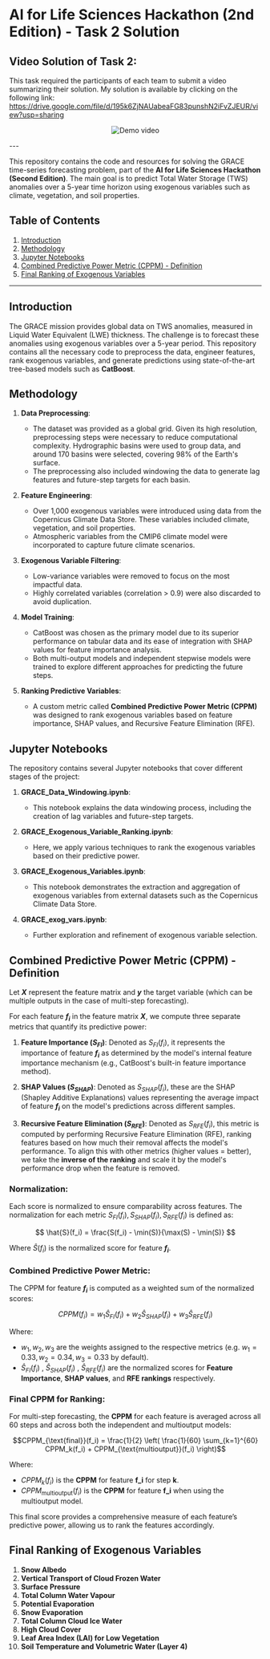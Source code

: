 # AI for Life Sciences Hackathon (2nd Edition) - Task 2 Solution

## Video Solution of Task 2:
This task required the participants of each team to submit a video summarizing their solution. My solution is available by clicking on the following link: https://drive.google.com/file/d/195k6ZjNAUabeaFG83punshN2iFvZJEUR/view?usp=sharing

<p align="center">
  <img src="misc/0930.gif" alt="Demo video" />
</p>
---

This repository contains the code and resources for solving the GRACE time-series forecasting problem, part of the **AI for Life Sciences Hackathon (Second Edition)**. The main goal is to predict Total Water Storage (TWS) anomalies over a 5-year time horizon using exogenous variables such as climate, vegetation, and soil properties.

## Table of Contents
1. [Introduction](#introduction)
2. [Methodology](#methodology)
3. [Jupyter Notebooks](#jupyter-notebooks)
4. [Combined Predictive Power Metric (CPPM) - Definition](#combined-predictive-power-metric-(cppm)-definition)
5. [Final Ranking of Exogenous Variables](final-ranking-of-expogenous-variables)
---

## Introduction

The GRACE mission provides global data on TWS anomalies, measured in Liquid Water Equivalent (LWE) thickness. The challenge is to forecast these anomalies using exogenous variables over a 5-year period. This repository contains all the necessary code to preprocess the data, engineer features, rank exogenous variables, and generate predictions using state-of-the-art tree-based models such as **CatBoost**.

## Methodology

1. **Data Preprocessing**: 
   - The dataset was provided as a global grid. Given its high resolution, preprocessing steps were necessary to reduce computational complexity. Hydrographic basins were used to group data, and around 170 basins were selected, covering 98% of the Earth's surface.
   - The preprocessing also included windowing the data to generate lag features and future-step targets for each basin.

2. **Feature Engineering**: 
   - Over 1,000 exogenous variables were introduced using data from the Copernicus Climate Data Store. These variables included climate, vegetation, and soil properties.
   - Atmospheric variables from the CMIP6 climate model were incorporated to capture future climate scenarios.

3. **Exogenous Variable Filtering**: 
   - Low-variance variables were removed to focus on the most impactful data.
   - Highly correlated variables (correlation > 0.9) were also discarded to avoid duplication.

4. **Model Training**: 
   - CatBoost was chosen as the primary model due to its superior performance on tabular data and its ease of integration with SHAP values for feature importance analysis.
   - Both multi-output models and independent stepwise models were trained to explore different approaches for predicting the future steps.

5. **Ranking Predictive Variables**: 
   - A custom metric called **Combined Predictive Power Metric (CPPM)** was designed to rank exogenous variables based on feature importance, SHAP values, and Recursive Feature Elimination (RFE).

## Jupyter Notebooks

The repository contains several Jupyter notebooks that cover different stages of the project:

1. **GRACE_Data_Windowing.ipynb**: 
   - This notebook explains the data windowing process, including the creation of lag variables and future-step targets.
   
2. **GRACE_Exogenous_Variable_Ranking.ipynb**: 
   - Here, we apply various techniques to rank the exogenous variables based on their predictive power.

3. **GRACE_Exogenous_Variables.ipynb**: 
   - This notebook demonstrates the extraction and aggregation of exogenous variables from external datasets such as the Copernicus Climate Data Store.

4. **GRACE_exog_vars.ipynb**: 
   - Further exploration and refinement of exogenous variable selection.

## Combined Predictive Power Metric (CPPM) - Definition

Let **$X$** represent the feature matrix and **$y$** the target variable (which can be multiple outputs in the case of multi-step forecasting).

For each feature **$f_i$** in the feature matrix **$X$**, we compute three separate metrics that quantify its predictive power:

1. **Feature Importance ($S_{FI}$)**: Denoted as $S_{FI}(f_i)$, it represents the importance of feature **$f_i$** as determined by the model's internal feature importance mechanism (e.g., CatBoost's built-in feature importance method).

2. **SHAP Values ($S_{SHAP}$)**: Denoted as $S_{SHAP}(f_i)$, these are the SHAP (Shapley Additive Explanations) values representing the average impact of feature **$f_i$** on the model's predictions across different samples.

3. **Recursive Feature Elimination ($S_{RFE}$)**: Denoted as $S_{RFE}(f_i)$, this metric is computed by performing Recursive Feature Elimination (RFE), ranking features based on how much their removal affects the model's performance. To align this with other metrics (higher values = better), we take the **inverse of the ranking** and scale it by the model's performance drop when the feature is removed.

### Normalization:
Each score is normalized to ensure comparability across features. The normalization for each metric $S_{FI}(f_i), S_{SHAP}(f_i), S_{RFE}(f_i)$ is defined as:

$$
\hat{S}(f_i) = \frac{S(f_i) - \min(S)}{\max(S) - \min(S)}
$$

Where $\hat{S}(f_i)$ is the normalized score for feature **$f_i$**.

### Combined Predictive Power Metric:
The CPPM for feature **$f_i$** is computed as a weighted sum of the normalized scores:

$$
CPPM(f_i) = w_1 \hat{S}_ {FI}(f_i) + w_2 \hat{S}_ {SHAP}(f_i) + w_3 \hat{S}_{RFE}(f_i)
$$

Where:
- $w_1, w_2, w_3$ are the weights assigned to the respective metrics (e.g. $w_1 = 0.33, w_2 = 0.34, w_3 = 0.33$ by default).
- $\hat{S}_ {FI}(f_i)$ , $\hat{S}_ {SHAP}(f_i)$ , $\hat{S}_{RFE}(f_i)$ are the normalized scores for **Feature Importance**, **SHAP values**, and **RFE rankings** respectively.

### Final CPPM for Ranking:
For multi-step forecasting, the **CPPM** for each feature is averaged across all 60 steps and across both the independent and multioutput models:

$$CPPM_{\text{final}}(f_i) = \frac{1}{2} \left( \frac{1}{60} \sum_{k=1}^{60} CPPM_k(f_i) + CPPM_{\text{multioutput}}(f_i) \right)$$

Where:
- $CPPM_k(f_i)$ is the **CPPM** for feature **f_i** for step **k**.
- $CPPM_{\text{multioutput}}(f_i)$ is the **CPPM** for feature **f_i** when using the multioutput model.

This final score provides a comprehensive measure of each feature’s predictive power, allowing us to rank the features accordingly.


## Final Ranking of Exogenous Variables

1. **Snow Albedo**
2. **Vertical Transport of Cloud Frozen Water**
3. **Surface Pressure**
4. **Total Column Water Vapour**
5. **Potential Evaporation**
6. **Snow Evaporation**
7. **Total Column Cloud Ice Water**
8. **High Cloud Cover**
9. **Leaf Area Index (LAI) for Low Vegetation**
10. **Soil Temperature and Volumetric Water (Layer 4)**
